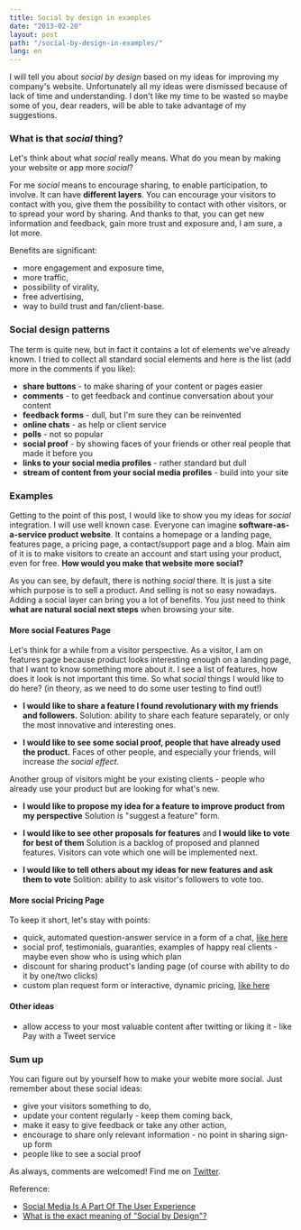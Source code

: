 ```yaml
---
title: Social by design in examples
date: "2013-02-20"
layout: post
path: "/social-by-design-in-examples/"
lang: en
---
```


I will tell you about *social by design* based on my ideas for improving my company's website. Unfortunately all my ideas were dismissed because of lack of time and understanding. I don't like my time to be wasted so maybe some of you, dear readers, will be able to take advantage of my suggestions.

### What is that *social* thing?

Let's think about what *social* really means. What do you mean by making your website or app more *social*?

For me *social* means to encourage sharing, to enable participation, to involve. It can have **different layers**. You can encourage your visitors to contact with you, give them the possibility to contact with other visitors, or to spread your word by sharing. And thanks to that, you can get new information and feedback, gain more trust and exposure and, I am sure, a lot more.

Benefits are significant:

- more engagement and exposure time,
- more traffic,
- possibility of virality,
- free advertising,
- way to build trust and fan/client-base.

### Social design patterns

The term is quite new, but in fact it contains a lot of elements we've already known. I tried to collect all standard social elements and here is the list (add more in the comments if you like):

- **share buttons** - to make sharing of your content or pages easier
- **comments** - to get feedback and continue conversation about your content
- **feedback forms** - dull, but I'm sure they can be reinvented
- **online chats** - as help or client service
- **polls** - not so popular
- **social proof** - by showing faces of your friends or other real people that made it before you
- **links to your social media profiles** - rather standard but dull
- **stream of content from your social media profiles** - build into your site

### Examples

Getting to the point of this post, I would like to show you my ideas for *social* integration. I will use well known case. Everyone can imagine **software-as-a-service product website**. It contains a homepage or a landing page, features page, a pricing page, a contact/support page and a blog. Main aim of it is to make visitors to create an account and start using your product, even for free. **How would you make that website more social?**

As you can see, by default, there is nothing *social* there. It is just a site which purpose is to sell a product. And selling is not so easy nowadays. Adding a social layer can bring you a lot of benefits. You just need to think **what are natural social next steps** when browsing your site.

#### More social Features Page

Let's think for a while from a visitor perspective. As a visitor, I am on features page because product looks interesting enough on a landing page, that I want to know something more about it. I see a list of features, how does it look is not important this time. So what *social* things I would like to do here? (in theory, as we need to do some user testing to find out!)

- **I would like to share a feature I found revolutionary with my friends and followers.**
  Solution: ability to share each feature separately, or only the most innovative and interesting ones.

- **I would like to see some social proof, people that have already used the product.**
  Faces of other people, and especially your friends, will increase *the social effect*.

Another group of visitors might be your existing clients - people who already use your product but are looking for what's new.

- **I would like to propose my idea for a feature to improve product from my perspective**
  Solution is "suggest a feature" form.

- **I would like to see other proposals for features** and **I would like to vote for best of them**
  Solution is a backlog of proposed and planned features. Visitors can vote which one will be implemented next.

- **I would like to tell others about my ideas for new features and ask them to vote**
  Solition: ability to ask visitor's followers to vote too.

#### More social Pricing Page

To keep it short, let's stay with points:

- quick, automated question-answer service in a form of a chat, [like here](http://www.congstar.de/hilfe-service/)
- social prof, testimonials, guaranties, examples of happy real clients - maybe even show who is using which plan
- discount for sharing product's landing page (of course with ability to do it by one/two clicks)
- custom plan request form or interactive, dynamic pricing, [like here](http://www.heroku.com/pricing)

#### Other ideas

- allow access to your most valuable content after twitting or liking it - like Pay with a Tweet service


### Sum up

You can figure out by yourself how to make your webite more social. Just remember about these social ideas:

- give your visitors something to do,
- update your content regularly - keep them coming back,
- make it easy to give feedback or take any other action,
- encourage to share only relevant information - no point in sharing sign-up form
- people like to see a social proof

As always, comments are welcomed! Find me on [Twitter](http://twitter.com/krzysu).

Reference:

- [Social Media Is A Part Of The User Experience](http://www.smashingmagazine.com/2012/06/04/social-media-is-a-part-of-the-user-experience/)
- [What is the exact meaning of "Social by Design"?](http://www.quora.com/What-is-the-exact-meaning-of-Social-by-Design)

